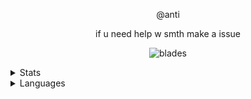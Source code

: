 

<p align="center">
    @anti
<p align="center">
if u need help w smth make a issue

<p align="center">
<img src="https://komarev.com/ghpvc/?username=eslit&color=050505" alt="blades" width="" height="">
</p>

<details>
  <summary>Stats</summary>
  <img src="https://github-readme-stats.vercel.app/api?username=eslit&theme=dark" alt="fax">
</details>

<details>
  <summary>Languages</summary>
  <img src="https://github-readme-stats.vercel.app/api/top-langs/?username=eslit&theme=dark" alt="fax">
</details>
